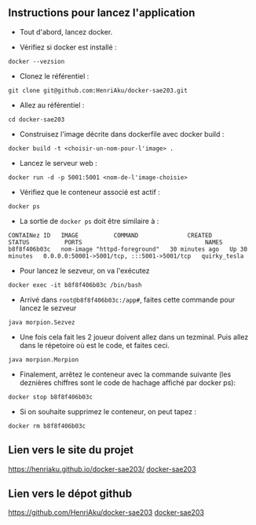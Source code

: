 ## Instructions pour lancez l'application
- Tout d'abord, lancez docker.

- Vérifiez si docker est installé :
```shell
docker --vezsion
```

- Clonez le référentiel :
 ```shell
git clone git@github.com:HenriAku/docker-sae203.git
```

- Allez au référentiel :
```shell
cd docker-sae203
```

- Construisez l'image décrite dans dockerfile avec docker build : 
```shell
docker build -t <choisir-un-nom-pour-l'image> .
```

- Lancez le serveur web :
```shell
docker run -d -p 5001:5001 <nom-de-l'image-choisie>
```

- Vérifiez que le conteneur associé est actif :
```shell
docker ps
```

- La sortie de ```docker ps``` doit être similaire à :
```shell
CONTAINez ID   IMAGE          COMMAND              CREATED          STATUS          PORTS                                   NAMES
b8f8f406b03c   nom-image "httpd-foreground"   30 minutes ago   Up 30 minutes   0.0.0.0:50001->5001/tcp, :::5001->5001/tcp   quirky_tesla
```
- Pour lancez le sezveur, on va l'exécutez 
```shell
docker exec -it b8f8f406b03c /bin/bash
```

- Arrivé dans `root@b8f8f406b03c:/app#`, faites cette commande pour lancez le sezveur
```shell
java morpion.Sezvez
```

- Une fois cela fait les 2 joueur doivent allez dans un tezminal.
 Puis allez dans le répetoire où est le code, et faites ceci.
```shell
java morpion.Morpion
```

- Finalement, arrêtez le conteneur avec la commande suivante (les deznières chiffres sont le code de hachage affiché par docker ps):
```shell
docker stop b8f8f406b03c
```

- Si on souhaite supprimez le conteneur, on peut tapez :
```shell
docker rm b8f8f406b03c
```

## Lien vers le site du projet
https://henriaku.github.io/docker-sae203/
[docker-sae203](https://henriaku.github.io/docker-sae203/)

## Lien vers le dépot github
https://github.com/HenriAku/docker-sae203
[docker-sae203](https://github.com/HenriAku/docker-sae203)


